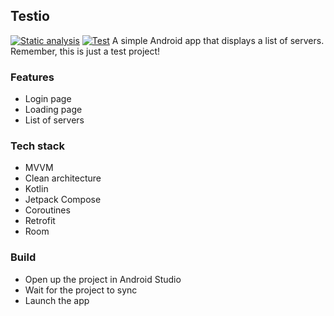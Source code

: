 ## Testio
[![Static analysis](https://github.com/overpas/android-party/actions/workflows/static-analysis.yml/badge.svg)](https://github.com/overpas/android-party/actions/workflows/static-analysis.yml)
[![Test](https://github.com/overpas/android-party/actions/workflows/test.yml/badge.svg)](https://github.com/overpas/android-party/actions/workflows/test.yml)
A simple Android app that displays a list of servers. Remember, this is just a test project!

### Features
- Login page
- Loading page
- List of servers

### Tech stack
- MVVM
- Clean architecture
- Kotlin
- Jetpack Compose
- Coroutines
- Retrofit
- Room

### Build
- Open up the project in Android Studio
- Wait for the project to sync
- Launch the app

